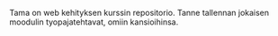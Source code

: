 Tama on web kehityksen kurssin repositorio. Tanne tallennan jokaisen moodulin tyopajatehtavat, omiin kansioihinsa. 